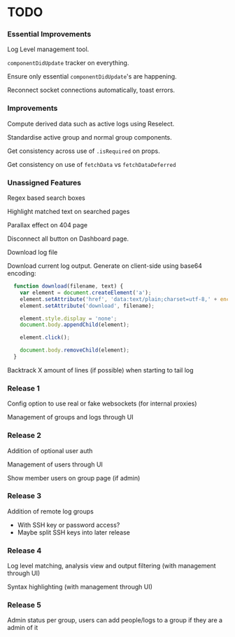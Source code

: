 # TODO

### Essential Improvements

Log Level management tool.

`componentDidUpdate` tracker on everything.

Ensure only essential `componentDidUpdate`'s are happening.

Reconnect socket connections automatically, toast errors.

### Improvements

Compute derived data such as active logs using Reselect.

Standardise active group and normal group components.

Get consistency across use of `.isRequired` on props.

Get consistency on use of `fetchData` vs `fetchDataDeferred`

### Unassigned Features

Regex based search boxes

Highlight matched text on searched pages

Parallax effect on 404 page

Disconnect all button on Dashboard page.

Download log file

Download current log output. Generate on client-side using base64 encoding:
```javascript
  function download(filename, text) {
    var element = document.createElement('a');
    element.setAttribute('href', 'data:text/plain;charset=utf-8,' + encodeURIComponent(text));
    element.setAttribute('download', filename);

    element.style.display = 'none';
    document.body.appendChild(element);

    element.click();

    document.body.removeChild(element);
  }
```

Backtrack X amount of lines (if possible) when starting to tail log

### Release 1

Config option to use real or fake websockets (for internal proxies)

Management of groups and logs through UI

### Release 2

Addition of optional user auth

Management of users through UI

Show member users on group page (if admin)

### Release 3

Addition of remote log groups
 - With SSH key or password access?
 - Maybe split SSH keys into later release

### Release 4

Log level matching, analysis view and output filtering (with management through UI)

Syntax highlighting (with management through UI)

### Release 5

Admin status per group, users can add people/logs to a group if they are a admin of it

